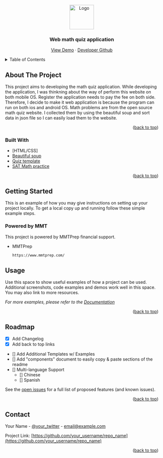 <!-- PROJECT LOGO -->
<br />
<div align="center">
  <a href="https://github.com/othneildrew/Best-README-Template">
    <img src="images/logo.png" alt="Logo" width="80" height="80">
  </a>

  <h3 align="center">Web math quiz application</h3>

  <p align="center">
    <a href="http://www.swing2app.com/v2_2015_11_21/app_base/app-preview?app_id=dc930ef6-9304-47da-bf0a-f78935d6ef3b&version=0.2&app_string_id=">View Demo</a>
    ·
    <a href="https://github.com/jaegeun1393">Developer Github</a>
  </p>
</div>



<!-- TABLE OF CONTENTS -->
<details>
  <summary>Table of Contents</summary>
  <ol>
    <li>
      <a href="#about-the-project">About The Project</a>
      <ul>
        <li><a href="#built-with">Built With</a></li>
      </ul>
    </li>
    <li>
      <a href="#getting-started">Getting Started</a>
      <ul>
        <li><a href="#prerequisites">Powered by MMT</a></li>
      </ul>
    </li>
    <li><a href="#usage">Usage</a></li>
    <li><a href="#roadmap">Roadmap</a></li>
  </ol>
</details>



<!-- ABOUT THE PROJECT -->
## About The Project

This project aims to developing the math quiz application. While developing the application, I was thinkning about the way of perform this website on both mobile OS. Register the application needs to pay the fee on both side. Therefore, I decide to make it web application is because the program can run on both ios and android OS. Math problems are from the open source math quiz website. I collected them by using the beautiful soup and sort data in json file so I can easily load them to the website.

<p align="right">(<a href="#top">back to top</a>)</p>



### Built With

* [HTML/CSS]
* [Beautiful soup](https://www.crummy.com/software/BeautifulSoup/bs4/doc/)
* [Quiz template]()
* [SAT Math practice]()

<p align="right">(<a href="#top">back to top</a>)</p>



<!-- GETTING STARTED -->
## Getting Started

This is an example of how you may give instructions on setting up your project locally.
To get a local copy up and running follow these simple example steps.

### Powered by MMT

This project is powered by MMTPrep financial support.
* MMTPrep
  ```sh
  https://www.mmtprep.com/
  ```
  
## Usage

Use this space to show useful examples of how a project can be used. Additional screenshots, code examples and demos work well in this space. You may also link to more resources.

_For more examples, please refer to the [Documentation](https://example.com)_

<p align="right">(<a href="#top">back to top</a>)</p>



<!-- ROADMAP -->
## Roadmap

- [x] Add Changelog
- [x] Add back to top links
- [] Add Additional Templates w/ Examples
- [] Add "components" document to easily copy & paste sections of the readme
- [] Multi-language Support
    - [] Chinese
    - [] Spanish

See the [open issues](https://github.com/othneildrew/Best-README-Template/issues) for a full list of proposed features (and known issues).

<p align="right">(<a href="#top">back to top</a>)</p>

<!-- CONTACT -->
## Contact

Your Name - [@your_twitter](https://twitter.com/your_username) - email@example.com

Project Link: [https://github.com/your_username/repo_name](https://github.com/your_username/repo_name)

<p align="right">(<a href="#top">back to top</a>)</p>
